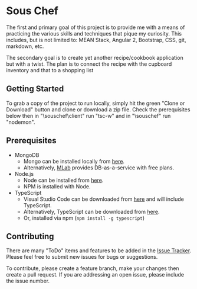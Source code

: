 # Sous Chef

The first and primary goal of this project is to provide me with a means of practicing the various skills and techniques that pique my curiosity. This includes, but is not limited to: MEAN Stack, Angular 2, Bootstrap, CSS, git, markdown, etc.

The secondary goal is to create yet another recipe/cookbook application but with a twist. The plan is to connect the recipe with the cupboard inventory and that to a
shopping list

## Getting Started

To grab a copy of the project to run locally, simply hit the green "Clone or Download" button and clone or download a zip file. Check the prerequisites below then in "\souschef\client" run "tsc-w" and in "\souschef" run "nodemon".

## Prerequisites

- MongoDB
  - Mongo can be installed locally from [here](https://www.mongodb.com/).
  - Alternatively, [MLab](https://mlab.com/) provides DB-as-a-service with free plans.
- Node.js
  - Node can be installed from [here](https://nodejs.org/en/).
  - NPM is installed with Node.
- TypeScript
  - Visual Studio Code can be downloaded from [here](https://code.visualstudio.com/) and will include TypeScript.
  - Alternatively, TypeScript can be downloaded from [here](https://www.typescriptlang.org/).
  - Or, installed via npm (`npm install -g typescript`)

## Contributing

There are many "ToDo" items and features to be added in the [Issue Tracker](https://github.com/kylecollie/souschef/issues). Please feel free to submit new issues for bugs or suggestions.

To contribute, please create a feature branch, make your changes then create a pull request. If you are addressing an open issue, please include the issue number.
